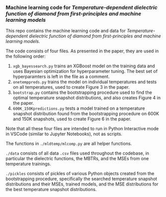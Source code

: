 ### Machine learning code for *Temperature-dependent dielectric function of diamond from first-principles and machine learning models* 

This repo contains the machine learning code and data for *Temperature-dependent dielectric function of diamond from first-principles and machine learning models*. 

The code consists of four files. As presented in the paper, they are used in the following order:
1. `xgb_bayessearch.py` trains an XGBoost model on the training data and uses Bayesian optimization for hyperparameter tuning. The best set of hyperparamters is left in the file as a comment.
2. `onetemppreds.py` trains the model on individual temperatures and tests on all temperatures, used to create Figure 3 in the paper.
3. `bootstrap.py` contains the bootstrapping procedure used to find the optimal temperature snapshot distributions, and also creates Figure 4 in the paper.
4. `600K_150Kpredictions.py` tests a model trained on a temperature snapshot distribution found from the bootstrapping procedure on 600K and 150K snapshots, used to create Figure 6 in the paper.

Note that all these four files are intended to run in Python Interactive mode in VSCode (similar to Jupyter Notebooks), not as scripts.

The functions in `./mldtemp/mlcomp.py` are all helper functions.

`./data` consists of all data `.csv` files used throughout the codebase, in particular the dielectric functions, the MBTRs, and the MSEs from one temperature trainings.

`./pickles` consists of pickles of various Python objects created from the bootstrapping procedure, specifically the searched temperature snapshot distributions and their MSEs, trained models, and the MSE distributions for the best temperature snapshot distributions.

